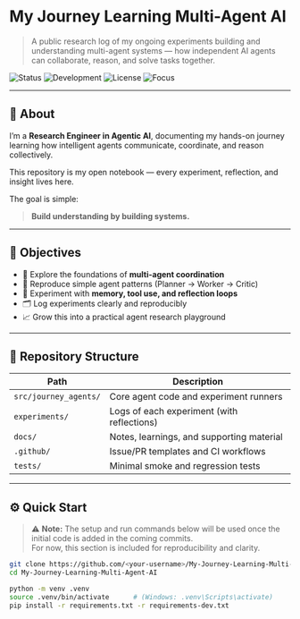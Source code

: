 # My Journey Learning Multi-Agent AI

> A public research log of my ongoing experiments building and understanding multi-agent systems — how independent AI agents can collaborate, reason, and solve tasks together.

![Status](https://img.shields.io/badge/status-active-blue)
![Development](https://img.shields.io/badge/status-in--development-yellow)
![License](https://img.shields.io/badge/license-MIT-green)
![Focus](https://img.shields.io/badge/focus-agentic--ai-orange)

---

## 🧩 About

I’m a **Research Engineer in Agentic AI**, documenting my hands-on journey learning how intelligent agents communicate, coordinate, and reason collectively.

This repository is my open notebook — every experiment, reflection, and insight lives here.

The goal is simple:
> **Build understanding by building systems.**

---

## 🎯 Objectives

- 🧠 Explore the foundations of **multi-agent coordination**  
- 🧪 Reproduce simple agent patterns (Planner → Worker → Critic)  
- 🧰 Experiment with **memory, tool use, and reflection loops**  
- 🗂 Log experiments clearly and reproducibly  
- 📈 Grow this into a practical agent research playground

---

## 📂 Repository Structure

| Path | Description |
|------|--------------|
| `src/journey_agents/` | Core agent code and experiment runners |
| `experiments/` | Logs of each experiment (with reflections) |
| `docs/` | Notes, learnings, and supporting material |
| `.github/` | Issue/PR templates and CI workflows |
| `tests/` | Minimal smoke and regression tests |

---

## ⚙️ Quick Start

> ⚠️ **Note:** The setup and run commands below will be used once the initial code is added in the coming commits.  
> For now, this section is included for reproducibility and clarity.

```bash
git clone https://github.com/<your-username>/My-Journey-Learning-Multi-Agent-AI.git
cd My-Journey-Learning-Multi-Agent-AI

python -m venv .venv
source .venv/bin/activate      # (Windows: .venv\Scripts\activate)
pip install -r requirements.txt -r requirements-dev.txt
